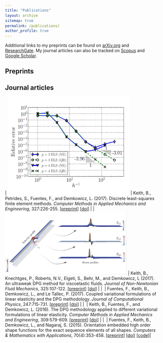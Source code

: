 ```yaml
---
title: "Publications"
layout: archive
sitemap: true
permalink: /publications/
author_profile: true
---
```


Additional links to my preprints can be found on [arXiv.org](https://arxiv.org/find/math/1/au:+Keith_B/0/1/0/all/0/1) and [ResearchGate](https://www.researchgate.net/profile/Brendan_Keith).
My journal articles can also be tracked on [Scopus](https://www.scopus.com/authid/detail.uri?authorId=56699706400) and [Google Scholar](https://scholar.google.com/citations?user=vcSEoi4AAAAJ&hl=en).

## Preprints



## Journal articles

| <img src="/assets/images/DLSAcoustics.png" width="400px" alt=""> | Keith, B., Petrides, S., Fuentes, F., and Demkowicz, L. (2017). Discrete least-squares finite element methods. _Computer Methods in Applied Mechanics and Engineering_, 327:226-255. [[preprint](https://arxiv.org/abs/1705.02078)] [[doi](https://doi.org/10.1016/j.cma.2017.08.043)] |
| <img src="/assets/images/ColourPlots.png" width="400px" alt=""> | Keith, B., Knechtges, P., Roberts, N.V., Elgeti, S., Behr, M., and Demkowicz, L (2017). An ultraweak DPG method for viscoelastic fluids. _Journal of Non-Newtonian Fluid Mechanics_, 325:107-122. [[preprint](https://arxiv.org/abs/1612.03124)] [[doi](https://doi.org/10.1016/j.jnnfm.2017.06.006)] |
| <img src="/assets/images/CoupledElasticity.png" width="400px" alt=""> | Fuentes, F., Keith, B., Demkowicz, L., and Le Tallec, P. (2017). Coupled variational formulations of linear elasticity and the DPG methodology. _Journal of Computational Physics_, 247:715-731. [[preprint](https://arxiv.org/abs/1609.08180)] [[doi](https://doi.org/10.1016/j.jcp.2017.07.051)] |
| <img src="/assets/images/DPGElasticity.png" width="400px" alt=""> | Keith, B., Fuentes, F., and Demkowicz, L. (2016). The DPG methodology applied to different variational formulations of linear elasticity. _Computer Methods in Applied Mechanics and Engineering_, 309:579-609. [[preprint](https://arxiv.org/abs/1601.07937)] [[doi](https://doi.org/10.1016/j.cma.2016.05.034)] |
| <img src="/assets/images/ShapeFunctions.png" width="400px" alt=""> | Fuentes, F., Keith, B., Demkowicz, L., and Nagaraj, S. (2015). Orientation embedded high order shape functions for the exact sequence elements of all shapes. _Computers & Mathematics with Applications_, 70(4):353-458. [[preprint](https://arxiv.org/abs/1504.03025)] [[doi](https://doi.org/10.1016/j.camwa.2015.04.027)] [[code](https://github.com/libESEAS/ESEAS)]|

<!-- ## Conference articles

| <img src="/assets/images/PetIGAHyperelasticity.png" width="400px" alt=""> | Bernal, L. M., Calo, V. M., Collier, N., Espinosa, G. A., Fuentes, F., and Mahecha, J. C. (2013). Isogeometric analysis of hyperelastic materials using PetIGA. _Procedia Computer Science_, 18:1604-1613. 2013 International Conference on Computational Science (ICCS). [[doi](https://doi.org/10.1016/j.procs.2013.05.328)] [[code](https://bitbucket.org/dalcinl/petiga/)]|

<br>

# Conference Presentations

Here is a list of the latest talks and posters I've presented.

## Talks

|Insulation integrity for power-dense, medium voltage, electric machinery (with Aleta Wilder). Office of Naval Research (ONR) Peer Review in Controls, Electromagnetism, and Power Electronics. Naval Postgraduate School, Monterey, CA, USA, November, 2017.|
|Discrete least-squares (DLS) and polygonal discontinuous Petrov-Galerkin (PolyDPG) finite element methods. Third Minimum Residual and Least Squares Finite Element Methods Workshop. Portland State University, Portland, OR, USA, October, 2017.|
|Global stability of 2D plane Couette flow beyond the energy stability limit. Texas Applied Mathematics and Engineering Symposium (TAMES). The University of Texas at Austin, Austin, TX, USA, September, 2017.|
|Global stability of two-dimensional plane Couette flow beyond the energy stability limit. 2017 Geophysical Fluid Dynamics Program. Woods Hole Oceanographic Institute (WHOI), Woods Hole, MA, USA, August, 2017.|
|Various applications of the DPG methodology. Oberwolfach Seminar: Discontinuous Petrov-Galerkin Methods. Mathematisches Forschungsinstitut Oberwolfach (MFO, Oberwolfach Research Institute for Mathematics), Oberwolfach, Germany, June, 2017.|
|Using discontinuous minimum residual methods to simulate DMA experiments in linear viscoelasticity. 2017 Finite Element Rodeo. University of Houston, Houston, TX, USA, March, 2017.|
|Using discontinuous minimum residual methods to validate DMA experimental calibration results in linear viscoelasticity. SIAM Conference on Computational Science and Engineering (CSE) 2017. Atlanta, GA, USA, February-March, 2017.|
|Minimum residual methods applied to linear thermoviscoelasticity. The Mathematics of Finite Elements and Applications (MAFELAP) 2016. Brunel University London, London, UK, June, 2016.|
|Minimum residual methods in linear thermoviscoelasticity. 2016 Finite Element Rodeo. Texas A&M University, College St., TX, USA, March, 2016.|
|The DPG methodology applied to various variational formulations of linear elasticity. Second Minimum Residual and Least Squares Finite Element Methods Workshop. Delft University of Technology, Delft, Netherlands, November, 2015.|
|High Order Shape Functions for Exact Sequence Elements of All Shapes. Part II. Pyramid. 13th U.S. National Congress on Computational Mechanics (USNCCM). San Diego, CA, USA, July, 2015.|
|High Order Shape Functions for Exact Sequence Elements of All Shapes. Part II. Pyramid. 2015 Finite Element Rodeo. Southern Methodist University, Dallas, TX, USA, February, 2015.|

## Posters

|<img src="/assets/images/ACSEOden2017.png" width="400px" alt="">|Using discontinuous minimum residual methods to validate DMA experiments of viscoelastic materials. Workshop for Advances in Computational Sciences and Engineering (Oden 80 years). The University of Texas at Austin, Austin, TX, USA, March, 2017.|
|<img src="/assets/images/AMFEBabuska2016.png" width="400px" alt="">|Minimum residual methods in linear thermoviscoelasticity. Workshop for Advances in Mathematics for Finite Elements (Babuška 90 years). The University of Texas at Austin, Austin, TX, USA, March, 2016.|
|<img src="/assets/images/POEMs2015.png" width="400px" alt="">|Pyramid High Order Exact Sequence Shape Functions. Polytopal Element Methods in Mathematics and Engineering. Georgia Institute of Technology, Atlanta, GA, USA, October, 2015.|
|<img src="/assets/images/TAMU2015.png" width="400px" alt="">|Pyramid High Order Exact Sequence Shape Functions. Advanced Numerical Methods in the Mathematical Sciences. Texas A&M University, College St., TX, USA, May, 2015.|
|<img src="/assets/images/HOFEIM2014.png" width="400px" alt="">|Orientation Embedded Finite Element (FE) Shape Functions for the Exact Sequence Elements of All Shapes. Sixth International Workshop on High-Order Finite Element and Isogeometric Methods (HOFEIM). Frauenchiemsee Island, Germany, July, 2014.| -->